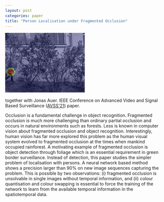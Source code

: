 ```yaml
---
layout: post
categories: paper
title: "Person Localisation under Fragmented Occlusion"
---
```


![Image](/assets/images/pflugfelder21avss.gif)

together with Jonas Auer. IEEE Conference on Advanced Video and Signal Based Surveillance ([AVSS'21](https://doi.org/10.1109/AVSS52988.2021.9663791)) paper.

Occlusion is a fundamental challenge in object recognition. Fragmented occlusion is much more
challenging than ordinary partial occlusion and occurs in natural environments such as forests. Less
is known in computer vision about fragmented occlusion and object recognition. Interestingly, human
vision has far more explored this problem as the human visual system evolved to fragmented occlusion
at the times when mankind occupied rainforest. A motivating example of fragmented occlusion is
object detection through foliage which is an essential requirement in green border surveillance.
Instead of detection, this paper studies the simpler problem of localisation with persons. A neural
network based method shows a precision larger than 90% on new image sequences capturing the problem.
This is possible by two observations: (i) fragmented occlusion is unsolvable in single images
without temporal information, and (ii) colour quantisation and colour swapping is essential to force
the training of the network to learn from the available temporal information in the spatiotemporal
data.
